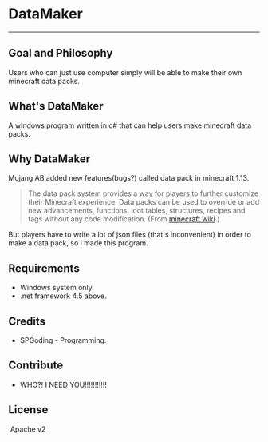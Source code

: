 # DataMaker

---

## Goal and Philosophy

  Users who can just use computer simply will be able to make their own minecraft data packs.

## What's DataMaker
  
  A windows program written in c# that can help users make minecraft data packs.

## Why DataMaker

  Mojang AB added new features(bugs?) called data pack in minecraft 1.13. 
  
  > The data pack system provides a way for players to further customize their Minecraft experience. Data packs can be used to override or add new advancements, functions, loot tables, structures, recipes and tags without any code modification. (From [minecraft wiki](https://minecraft.gamepedia.com/Data_pack).)
  
  But players have to write a lot of json files (that's inconvenient) in order to make a data pack, so i made this program.

## Requirements

  - Windows system only.
  - .net framework 4.5 above.  

## Credits

  - SPGoding - Programming.

## Contribute

  - WHO?! I NEED YOU!!!!!!!!!!!

## License

  Apache v2
